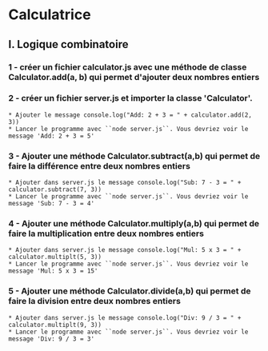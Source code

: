  # Calculatrice

## I. Logique combinatoire
### 1 - créer un fichier calculator.js avec une méthode de classe Calculator.add(a, b) qui permet d'ajouter deux nombres entiers 
### 2 - créer un fichier server.js et importer la classe 'Calculator'.
    * Ajouter le message console.log("Add: 2 + 3 = " + calculator.add(2, 3))
    * Lancer le programme avec ``node server.js``. Vous devriez voir le message 'Add: 2 + 3 = 5'
### 3 - Ajouter une méthode Calculator.subtract(a,b) qui permet de faire la différence entre deux nombres entiers
    * Ajouter dans server.js le message console.log("Sub: 7 - 3 = " + calculator.subtract(7, 3)) 
    * Lancer le programme avec ``node server.js``. Vous devriez voir le message 'Sub: 7 - 3 = 4'
### 4 - Ajouter une méthode Calculator.multiply(a,b) qui permet de faire la multiplication entre deux nombres entiers
    * Ajouter dans server.js le message console.log("Mul: 5 x 3 = " + calculator.multiplt(5, 3))
    * Lancer le programme avec ``node server.js``. Vous devriez voir le message 'Mul: 5 x 3 = 15'
### 5 - Ajouter une méthode Calculator.divide(a,b) qui permet de faire la division entre deux nombres entiers
    * Ajouter dans server.js le message console.log("Div: 9 / 3 = " + calculator.multiplt(9, 3))
    * Lancer le programme avec ``node server.js``. Vous devriez voir le message 'Div: 9 / 3 = 3'